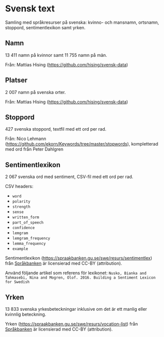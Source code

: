 # Svensk text

Samling med språkresurser på svenska: kvinno- och mansnamn, ortsnamn, stoppord, sentimentlexikon samt yrken.

## Namn

13 411 namn på kvinnor samt 11 755 namn på män.

Från: Mattias Hising (https://github.com/hising/svensk-data)

## Platser

2 007 namn på svenska orter.

Från: Mattias Hising (https://github.com/hising/svensk-data)

## Stoppord

427 svenska stoppord, textfil med ett ord per rad.

Från: Nico Lehmann (https://github.com/ekorn/Keywords/tree/master/stopwords), kompletterad med ord från Peter Dahlgren

## Sentimentlexikon

2 067 svenska ord med sentiment, CSV-fil med ett ord per rad.

CSV headers:

- `word`
- `polarity`
- `strength`
- `sense`
- `written_form`
- `part_of_speech`
- `confidence`
- `lemgram`
- `lemgram_frequency`
- `lemma_frequency`
- `example`

Sentimentlexikon (<https://spraakbanken.gu.se/swe/resurs/sentimentlex>) från [Språkbanken](https://spraakbanken.gu.se/) är licensierad med CC-BY (attribution).

Använd följande artikel som referens för lexikonet:
`Nusko, Bianka and Tahmasebi, Nina and Mogren, Olof. 2016. Building a Sentiment Lexicon for Swedish`

## Yrken

13 833 svenska yrkesbeteckningar inklusive om det är ett manlig eller kvinnlig beteckning.

Yrken (<https://spraakbanken.gu.se/swe/resurs/vocation-list>) från [Språkbanken](https://spraakbanken.gu.se/) är licensierad med CC-BY (attribution).